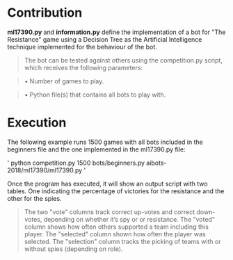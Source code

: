 # Contribution

**ml17390.py** and **information.py** define the implementation of a bot for "The Resistance" game 
using a Decision Tree as the Artificial Intelligence technique implemented for the behaviour of the bot.

> The bot can be tested against others using the competition.py script, which receives the following parameters:

> • Number of games to play.

> • Python file(s) that contains all bots to play with.

# Execution

The following example runs 1500 games with all bots included in the beginners file and the one implemented in the ml17390.py file:

' python competition.py 1500 bots/beginners.py aibots-2018/ml17390/ml17390.py '

Once the program has executed, it will show an output script with two tables. One indicating the percentage of victories for the resistance and the other for the spies.
> The two "vote" columns track correct up-votes and correct down-votes, depending on whether it’s spy or or resistance. 
> The "voted" column shows how often others supported a team including this player. 
> The "selected" column shown how often the player was selected.
> The "selection" column tracks the picking of teams with or without spies (depending on role).
